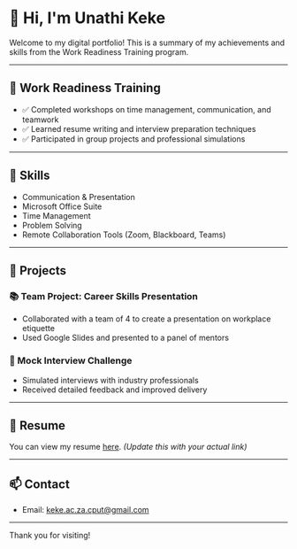 # 👋 Hi, I'm Unathi Keke

Welcome to my digital portfolio! This is a summary of my achievements and skills from the Work Readiness Training program.

---

## 💼 Work Readiness Training

- ✅ Completed workshops on time management, communication, and teamwork
- ✅ Learned resume writing and interview preparation techniques
- ✅ Participated in group projects and professional simulations

---

## 🔧 Skills

- Communication & Presentation
- Microsoft Office Suite
- Time Management
- Problem Solving
- Remote Collaboration Tools (Zoom, Blackboard, Teams)

---

## 📁 Projects

### 📚 Team Project: Career Skills Presentation
- Collaborated with a team of 4 to create a presentation on workplace etiquette
- Used Google Slides and presented to a panel of mentors

### 🧠 Mock Interview Challenge
- Simulated interviews with industry professionals
- Received detailed feedback and improved delivery

---

## 📜 Resume

You can view my resume [here](https://*********). *(Update this with your actual link)*

---

## 📫 Contact

- Email: keke.ac.za.cput@gmail.com
  
---

Thank you for visiting!
